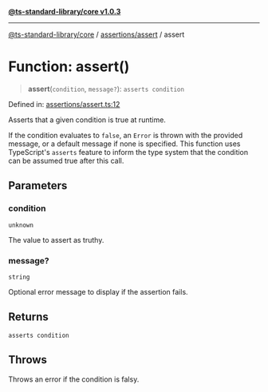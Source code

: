 [**@ts-standard-library/core v1.0.3**](../../../README.md)

***

[@ts-standard-library/core](../../../modules.md) / [assertions/assert](../README.md) / assert

# Function: assert()

> **assert**(`condition`, `message?`): `asserts condition`

Defined in: [assertions/assert.ts:12](https://github.com/gabaudette/ts-stdlib/blob/be448e6a9d9c20c6c2f27f6550ce4e65fc8c9b89/packages/core/src/assertions/assert.ts#L12)

Asserts that a given condition is true at runtime.

If the condition evaluates to `false`, an `Error` is thrown with the provided message,
or a default message if none is specified. This function uses TypeScript's `asserts`
feature to inform the type system that the condition can be assumed true after this call.

## Parameters

### condition

`unknown`

The value to assert as truthy.

### message?

`string`

Optional error message to display if the assertion fails.

## Returns

`asserts condition`

## Throws

Throws an error if the condition is falsy.
